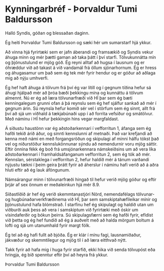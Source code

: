 # Kynningarbréf - Þorvaldur Tumi Baldursson

Halló Syndis, góðan og blessaðan daginn.

Ég heiti Þorvaldur Tumi Baldursson og sæki hér um sumarstarf hjá ykkur. 

Að vinna hjá fyrirtæki sem er jafn áberandi og framsækið og Syndis vekur áhuga minn og mér þætti gaman að taka þátt í því starfi.
Tölvukunnátta mín og þjónustulund er mjög góð. Ég reyni alltaf að hugsa í lausnum og er óhræddur við að takast á við vandamál frá öllum sjónarhornum.
Ég er hress og áhugasamur um það sem ég tek mér fyrir hendur og er góður að aðlaga mig að nýju umhverfi.

Ég hef haft áhuga á tölvum frá því ég var lítill og í gegnum tíðina hefur sá áhugi hjálpað mér að þróa bæði þekkingu mína og kunnáttu á tölvum almennt.
Nú er ég að læra tölvunarfræði við HÍ þar sem ég bæti kenningalegum grunni ofan á þá reynslu sem ég hef sjálfur sankað að mér í gegnum árin.
Sú reynsla hefur komið sér vel í störfum sem ég sinnt, allt frá því að sjá um viðhald á tækjabúnaði upp í að forrita vefsíður og smátölvur. Með náminu í HÍ hefur þekkingin hins vegar margfaldast.

Á síðustu haustönn var ég aðstoðarkennari í vefforritun 1, áfanga sem ég hafði tekið árið áður, og sinnti kennslunni af metnaði. 
Það var krefjandi að kenna með námi en með forgangsröðun og skipulagi af minni hálfu tókst það vel og niðurstöður kennslukönnunar sýndu að nemendurnir voru mjög sáttir.
Eftir önnina fékk ég boð frá umsjónarkennara námskeiðsins um að vera líka aðstoðarkennari í framhaldsáfanganum vefforritun 2, sem ég tók að mér.
Kennslan, sérstaklega í vefforritun 2, hefur haldið mér á tánum varðandi nýjustu tækni í þeim geira þrátt fyrir að áherslur í náminu hafi verið að á aðra hluti eftir að ég lauk áföngunum.

Námsárangur minn í tölvunarfræði hingað til hefur verið mjög góður og eftir þrjár af sex önnum er meðaleinkun hjá mér 8.9. 

Síðastliðið ár hef ég verið skemmtanastjóri  Nörd, nemendafélags tölvunar- og hugbúnaðarverkfræðinema við HÍ, þar sem samskiptahæfileikar mínir og þjónustulund hafa blómstrað. 
Í starfinu hef ég skipulagt og haldið utan um viðburði auk þess að vera í samskiptum við fyrirtæki með óskir um vísindaferðir og bókun þeirra. 
Sú skipulagsfærni sem ég hafði fyrir, efldist við þetta og ég hef fundið að ég á auðvelt með að halda mörgum boltum á lofti og sjá um utanumhald fyrir margt fólk.

Ég tel að ég hafi fullt að bjóða. Ég er klár í mínu fagi, lausnamiðaður, jákvæður og skemmtilegur og mjög til í að læra eitthvað nýtt.

Takk fyrir að hafa mig í huga fyrir starfið, ekki hika við senda tölvupóst eða hringja, ég bíð spenntur eftir því að heyra frá ykkur.

Þorvaldur Tumi Baldursson
